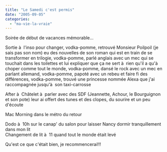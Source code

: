 ```yaml
---
title: "Le Samedi c'est permis"
date: "2005-09-05"
categories: 
  - "ma-vie-la-vraie"
---
```


  
Soirée de début de vacances mémorable...  
  
Sortie à  l'inso pour changer, vodka-pomme, retrouvé Monsieur Poilpoil (je sais pas son nom) eu des nouvelles de son roman qui est en train de se transformer en trilogie, vodka-pomme, parlé anglais avec un mec qui se touchait dans les toilettes et lui expliquer que ça ne sert à  rien qu'il a qu'à  choper comme tout le monde, vodka-pomme, dansé le rock avec un mec en parlant allemand, vodka-pomme, papoté avec un rebeu et faire fi des différences, vodka-pomme, trouvé une princesse nommée Alexa que j'ai raccompagnée jusqu'à  son taxi-carrosse  
  
After à  Châtelet à  parler avec des SDF (Jeannette, Achour, le Bourguignon et son pote) leur ai offert des tunes et des clopes, du sourire et un peu d'écoute  
  
Mac Morning dans le métro du retour  
  
Dodo à  10h sur le canap' du salon pour laisser Nancy dormir tranquillement dans mon lit  
Changement de lit à  11 quand tout le monde était levé  
  
Qu'est ce que c'était bien, je recommencerai!!!
